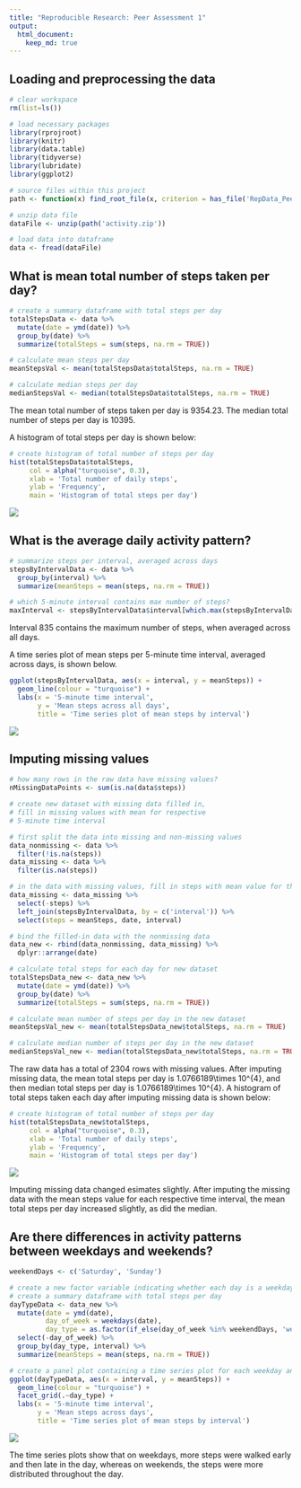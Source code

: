 ```yaml
---
title: "Reproducible Research: Peer Assessment 1"
output: 
  html_document:
    keep_md: true
---
```


## Loading and preprocessing the data


```r
# clear workspace
rm(list=ls())

# load necessary packages
library(rprojroot)
library(knitr)
library(data.table)
library(tidyverse)
library(lubridate)
library(ggplot2)

# source files within this project
path <- function(x) find_root_file(x, criterion = has_file('RepData_PeerAssessment1.Rproj'))
```


```r
# unzip data file
dataFile <- unzip(path('activity.zip'))

# load data into dataframe
data <- fread(dataFile)
```

## What is mean total number of steps taken per day?


```r
# create a summary dataframe with total steps per day
totalStepsData <- data %>%
  mutate(date = ymd(date)) %>%
  group_by(date) %>%
  summarize(totalSteps = sum(steps, na.rm = TRUE))

# calculate mean steps per day
meanStepsVal <- mean(totalStepsData$totalSteps, na.rm = TRUE)

# calculate median steps per day
medianStepsVal <- median(totalStepsData$totalSteps, na.rm = TRUE)
```

The mean total number of steps taken per day is 9354.23. The median total number of steps per day is 10395. 

A histogram of total steps per day is shown below:


```r
# create histogram of total number of steps per day
hist(totalStepsData$totalSteps,
     col = alpha("turquoise", 0.3),
     xlab = 'Total number of daily steps',
     ylab = 'Frequency',
     main = 'Histogram of total steps per day')
```

![](PA1_template_files/figure-html/mean_steps_histogram-1.png)<!-- -->

## What is the average daily activity pattern?


```r
# summarize steps per interval, averaged across days
stepsByIntervalData <- data %>%
  group_by(interval) %>%
  summarize(meanSteps = mean(steps, na.rm = TRUE))

# which 5-minute interval contains max number of steps?
maxInterval <- stepsByIntervalData$interval[which.max(stepsByIntervalData$meanSteps)]
```

Interval 835 contains the maximum number of steps, when averaged across all days.

A time series plot of mean steps per 5-minute time interval, averaged across days, is shown below.


```r
ggplot(stepsByIntervalData, aes(x = interval, y = meanSteps)) + 
  geom_line(colour = "turquoise") +
  labs(x = '5-minute time interval',
       y = 'Mean steps across all days',
       title = 'Time series plot of mean steps by interval')
```

![](PA1_template_files/figure-html/daily_activity_plot-1.png)<!-- -->

## Imputing missing values


```r
# how many rows in the raw data have missing values?
nMissingDataPoints <- sum(is.na(data$steps))

# create new dataset with missing data filled in,
# fill in missing values with mean for respective 
# 5-minute time interval

# first split the data into missing and non-missing values
data_nonmissing <- data %>%
  filter(!is.na(steps))
data_missing <- data %>%
  filter(is.na(steps))

# in the data with missing values, fill in steps with mean value for the respetive 5-min time interval
data_missing <- data_missing %>%
  select(-steps) %>%
  left_join(stepsByIntervalData, by = c('interval')) %>%
  select(steps = meanSteps, date, interval)

# bind the filled-in data with the nonmissing data
data_new <- rbind(data_nonmissing, data_missing) %>%
  dplyr::arrange(date)

# calculate total steps for each day for new dataset
totalStepsData_new <- data_new %>%
  mutate(date = ymd(date)) %>%
  group_by(date) %>%
  summarize(totalSteps = sum(steps, na.rm = TRUE))

# calculate mean number of steps per day in the new dataset
meanStepsVal_new <- mean(totalStepsData_new$totalSteps, na.rm = TRUE)

# calculate median number of steps per day in the new dataset
medianStepsVal_new <- median(totalStepsData_new$totalSteps, na.rm = TRUE)
```

The raw data has a total of 2304 rows with missing values. After imputing missing data, the mean total steps per day is 1.0766189\times 10^{4}, and then median total steps per day is 1.0766189\times 10^{4}. A histogram of total steps taken each day after imputing missing data is shown below:


```r
# create histogram of total number of steps per day
hist(totalStepsData_new$totalSteps,
     col = alpha("turquoise", 0.3),
     xlab = 'Total number of daily steps',
     ylab = 'Frequency',
     main = 'Histogram of total steps per day')
```

![](PA1_template_files/figure-html/missing_values_histogram-1.png)<!-- -->

Imputing missing data changed esimates slightly. After imputing the missing data with the mean steps value for each respective time interval, the mean total steps per day increased slightly, as did the median.

## Are there differences in activity patterns between weekdays and weekends?


```r
weekendDays <- c('Saturday', 'Sunday')

# create a new factor variable indicating whether each day is a weekday or weekend
# create a summary dataframe with total steps per day
dayTypeData <- data_new %>%
  mutate(date = ymd(date),
         day_of_week = weekdays(date),
         day_type = as.factor(if_else(day_of_week %in% weekendDays, 'weekend', 'weekday'))) %>%
  select(-day_of_week) %>%
  group_by(day_type, interval) %>%
  summarize(meanSteps = mean(steps, na.rm = TRUE))

# create a panel plot containing a time series plot for each weekday and weekends, with mean number of steps by time interval
ggplot(dayTypeData, aes(x = interval, y = meanSteps)) +
  geom_line(colour = "turquoise") +
  facet_grid(.~day_type) +
  labs(x = '5-minute time interval',
       y = 'Mean steps across days',
       title = 'Time series plot of mean steps by interval')
```

![](PA1_template_files/figure-html/compare_activity-1.png)<!-- -->

The time series plots show that on weekdays, more steps were walked early and then late in the day, whereas on weekends, the steps were more distributed throughout the day.
